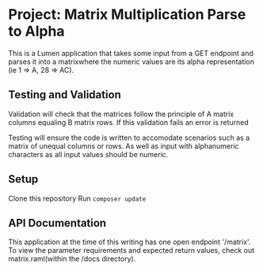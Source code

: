 # Project: Matrix Multiplication Parse to Alpha

This is a Lumen application that takes some input from a GET endpoint and parses it into a matrixwhere the numeric values are its alpha representation (ie 1 => A, 28 => AC). 

## Testing and Validation

Validation will check that the matrices follow the principle of A matrix columns equaling B matrix rows. If this validation fails an error is returned

Testing will ensure the code is written to accomodate scenarios such as a matrix of unequal columns or rows. As well as input with alphanumeric characters as all input values should be numeric.

## Setup

Clone this repository
Run `composer update`

## API Documentation
This application at the time of this writing has one open endpoint '/matrix'. To view the parameter requirements and expected return values, check out matrix.raml(within the /docs directory).


